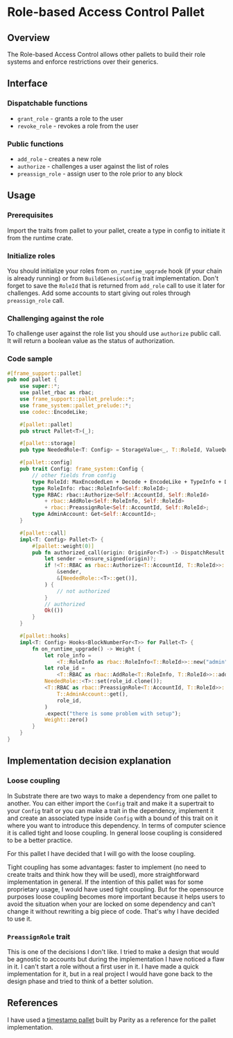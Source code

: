 # Role-based Access Control Pallet

## Overview

The Role-based Access Control allows other pallets to build their role systems and enforce restrictions over their generics.

## Interface

### Dispatchable functions

* `grant_role` - grants a role to the user
* `revoke_role` - revokes a role from the user

### Public functions

* `add_role` - creates a new role
* `authorize` - challenges a user against the list of roles
* `preassign_role` - assign user to the role prior to any block

## Usage

### Prerequisites

Import the traits from pallet to your pallet, create a type in config to initiate it from the runtime crate.

### Initialize roles

You should initialize your roles from `on_runtime_upgrade` hook (if your chain is already running) or from `BuildGenesisConfig` trait implementation. Don't forget to save the `RoleId` that is returned from `add_role` call to use it later for challenges. Add some accounts to start giving out roles through `preassign_role` call.

### Challenging against the role

To challenge user against the role list you should use `authorize` public call. It will return a boolean value as the status of authorization.

### Code sample
```rust
#[frame_support::pallet]
pub mod pallet {
	use super::*;
    use pallet_rbac as rbac;
	use frame_support::pallet_prelude::*;
	use frame_system::pallet_prelude::*;
    use codec::EncodeLike;

	#[pallet::pallet]
	pub struct Pallet<T>(_);

    #[pallet::storage]
    pub type NeededRole<T: Config> = StorageValue<_, T::RoleId, ValueQuery>;

	#[pallet::config]
	pub trait Config: frame_system::Config {
        // other fields from config
        type RoleId: MaxEncodedLen + Decode + EncodeLike + TypeInfo + Default + Clone;
        type RoleInfo: rbac::RoleInfo<Self::RoleId>;
        type RBAC: rbac::Authorize<Self::AccountId, Self::RoleId>
			+ rbac::AddRole<Self::RoleInfo, Self::RoleId>
			+ rbac::PreassignRole<Self::AccountId, Self::RoleId>;
        type AdminAccount: Get<Self::AccountId>;
    }

 	#[pallet::call]
	impl<T: Config> Pallet<T> {
		#[pallet::weight(0)]
		pub fn authorized_call(origin: OriginFor<T>) -> DispatchResult {
			let sender = ensure_signed(origin)?;
			if !<T::RBAC as rbac::Authorize<T::AccountId, T::RoleId>>::authorize(
				&sender,
				&[NeededRole::<T>::get()],
			) {
				// not authorized
			}
            // authorized
			Ok(())
		}
	}

    #[pallet::hooks]
	impl<T: Config> Hooks<BlockNumberFor<T>> for Pallet<T> {
        fn on_runtime_upgrade() -> Weight {
            let role_info =
				<T::RoleInfo as rbac::RoleInfo<T::RoleId>>::new("admin".as_bytes(), &[]);
			let role_id =
				<T::RBAC as rbac::AddRole<T::RoleInfo, T::RoleId>>::add_role(role_info, true);
			NeededRole::<T>::set(role_id.clone());
			<T::RBAC as rbac::PreassignRole<T::AccountId, T::RoleId>>::preassign_role(
				T::AdminAccount::get(),
				role_id,
			)
			.expect("there is some problem with setup");
		    Weight::zero()
	    }
    }
} 
```

## Implementation decision explanation

### Loose coupling

In Substrate there are two ways to make a dependency from one pallet to another. You can either import the `Config` trait and make it a supertrait to your `Config` trait or you can make a trait in the dependency, implement it and create an associated type inside `Config` with a bound of this trait on it where you want to introduce this dependency. In terms of computer science it is called tight and loose coupling. In general loose coupling is considered to be a better practice.

For this pallet I have decided that I will go with the loose coupling.

Tight coupling has some advantages: faster to implement (no need to create traits and think how they will be used), more straightforward implementation in general. If the intention of this pallet was for some proprietary usage, I would have used tight coupling. But for the opensource purposes loose coupling becomes more important because it helps users to avoid the situation when your are locked on some dependency and can't change it without rewriting a big piece of code. That's why I have decided to use it.

### `PreassignRole` trait

This is one of the decisions I don't like. I tried to make a design that would be agnostic to accounts but during the implementation I have noticed a flaw in it. I can't start a role without a first user in it. I have made a quick implementation for it, but in a real project I would have gone back to the design phase and tried to think of a better solution.

## References

I have used a [timestamp pallet](https://github.com/paritytech/polkadot-sdk/tree/master/substrate/frame/timestamp) built by Parity as a reference for the pallet implementation.